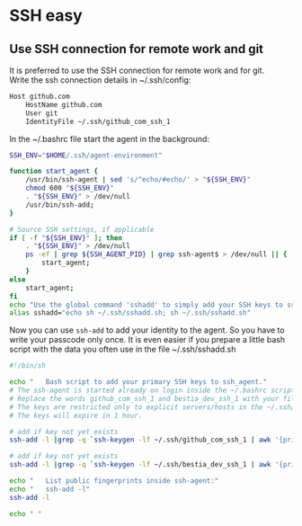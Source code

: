 # SSH easy

## Use SSH connection for remote work and git

It is preferred to use the SSH connection for remote work and for git.  
Write the ssh connection details in ~/.ssh/config:

```bash
Host github.com
    HostName github.com
    User git
    IdentityFile ~/.ssh/github_com_ssh_1
```

In the ~/.bashrc file start the agent in the background:

```bash
SSH_ENV="$HOME/.ssh/agent-environment"

function start_agent {
    /usr/bin/ssh-agent | sed 's/^echo/#echo/' > "${SSH_ENV}"
    chmod 600 "${SSH_ENV}"
    . "${SSH_ENV}" > /dev/null
    /usr/bin/ssh-add;
}

# Source SSH settings, if applicable
if [ -f "${SSH_ENV}" ]; then
    . "${SSH_ENV}" > /dev/null
    ps -ef | grep ${SSH_AGENT_PID} | grep ssh-agent$ > /dev/null || {
        start_agent;
    }
else
    start_agent;
fi
echo "Use the global command 'sshadd' to simply add your SSH keys to ssh-agent $SSH_AGENT_PID."
alias sshadd="echo sh ~/.ssh/sshadd.sh; sh ~/.ssh/sshadd.sh"
```

Now you can use `ssh-add` to add your identity to the agent. So you have to write your passcode only once.
It is even easier if you prepare a little bash script with the data you often use in the file ~/.ssh/sshadd.sh

```bash
#!/bin/sh

echo "   Bash script to add your primary SSH keys to ssh_agent."
# The ssh-agent is started already on login inside the ~/.bashrc script.
# Replace the words github_com_ssh_1 and bestia_dev_ssh_1 with your file names.
# The keys are restricted only to explicit servers/hosts in the ~/.ssh/config file.
# The keys will expire in 1 hour.

# add if key not yet exists
ssh-add -l |grep -q `ssh-keygen -lf ~/.ssh/github_com_ssh_1 | awk '{print $2}'` || ssh-add -t 1h -h ~/.ssh/github_com_ssh_1

# add if key not yet exists
ssh-add -l |grep -q `ssh-keygen -lf ~/.ssh/bestia_dev_ssh_1 | awk '{print $2}'` || ssh-add -t 1h -h ~/.ssh/bestia_dev_ssh_1

echo "   List public fingerprints inside ssh-agent:"
echo "   ssh-add -l"
ssh-add -l

echo " "

```

